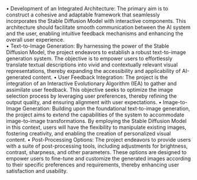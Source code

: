 •	Development of an Integrated Architecture: The primary aim is to construct a cohesive and adaptable framework that seamlessly incorporates the Stable Diffusion Model with interactive components. This architecture should facilitate smooth communication between the AI system and the user, enabling intuitive feedback mechanisms and enhancing the overall user experience.
</br>
•	Text-to-Image Generation: By harnessing the power of the Stable Diffusion Model, the project endeavors to establish a robust text-to-image generation system. The objective is to empower users to effortlessly translate textual descriptions into vivid and contextually relevant visual representations, thereby expanding the accessibility and applicability of AI-generated content.
•	User Feedback Integration: The project is the integration of an Interactive Evolutionary Algorithm (IEA) to gather and assimilate user feedback. This objective seeks to optimize the image selection process by leveraging user preferences, thereby refining the output quality, and ensuring alignment with user expectations.
•	Image-to-Image Generation: Building upon the foundational text-to-image generation, the project aims to extend the capabilities of the system to accommodate image-to-image transformations. By employing the Stable Diffusion Model in this context, users will have the flexibility to manipulate existing images, fostering creativity, and enabling the creation of personalized visual content.
•	Post-Processing Options: The project endeavors to provide users with a suite of post-processing tools, including adjustments for brightness, contrast, sharpness, and other parameters. These options are designed to empower users to fine-tune and customize the generated images according to their specific preferences and requirements, thereby enhancing user satisfaction and usability.
